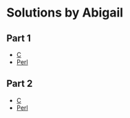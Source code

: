 # Solutions by Abigail

## Part 1

* [C](c/ch-1.c)
* [Perl](perl/ch-1.pl)

## Part 2

* [C](c/ch-2.c)
* [Perl](perl/ch-2.pl)
